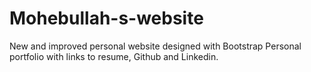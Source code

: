 # Mohebullah-s-website
New and improved personal website designed with Bootstrap
Personal portfolio with links to resume, Github and Linkedin.
